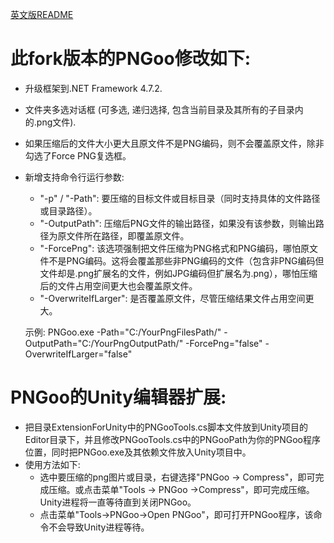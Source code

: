 [英文版README](README.md)

此fork版本的PNGoo修改如下:
=====

- 升级框架到.NET Framework 4.7.2.
- 文件夹多选对话框 (可多选, 递归选择, 包含当前目录及其所有的子目录内的.png文件).
- 如果压缩后的文件大小更大且原文件不是PNG编码，则不会覆盖原文件，除非勾选了Force PNG复选框。
- 新增支持命令行运行参数:
    - "-p" / "-Path": 要压缩的目标文件或目标目录（同时支持具体的文件路径或目录路径）。
    - "-OutputPath": 压缩后PNG文件的输出路径，如果没有该参数，则输出路径为原文件所在路径，即覆盖原文件。
    - "-ForcePng": 该选项强制把文件压缩为PNG格式和PNG编码，哪怕原文件不是PNG编码。这将会覆盖那些非PNG编码的文件（包含非PNG编码但文件却是.png扩展名的文件，例如JPG编码但扩展名为.png），哪怕压缩后的文件占用空间更大也会覆盖原文件。
    - "-OverwriteIfLarger": 是否覆盖原文件，尽管压缩结果文件占用空间更大。

    示例: PNGoo.exe -Path="C:/YourPngFilesPath/" -OutputPath="C:/YourPngOutputPath/" -ForcePng="false" -OverwriteIfLarger="false"

PNGoo的Unity编辑器扩展:
=====

- 把目录ExtensionForUnity中的PNGooTools.cs脚本文件放到Unity项目的Editor目录下，并且修改PNGooTools.cs中的PNGooPath为你的PNGoo程序位置，同时把PNGoo.exe及其依赖文件放入Unity项目中。
- 使用方法如下:
    - 选中要压缩的png图片或目录，右键选择"PNGoo -> Compress"，即可完成压缩。或点击菜单"Tools -> PNGoo ->Compress"，即可完成压缩。Unity进程将一直等待直到关闭PNGoo。
    - 点击菜单"Tools->PNGoo->Open PNGoo"，即可打开PNGoo程序，该命令不会导致Unity进程等待。